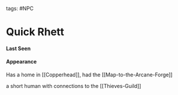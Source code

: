 
tags: #NPC

# Quick Rhett

#### Last Seen


#### Appearance



Has a home in [[Copperhead]], had the [[Map-to-the-Arcane-Forge]]

a short human with connections to the [[Thieves-Guild]]


